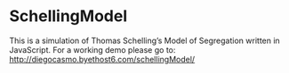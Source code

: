 SchellingModel
==============
This is a simulation of Thomas Schelling’s Model of Segregation written in JavaScript. For a working 
demo please go to: http://diegocasmo.byethost6.com/schellingModel/
